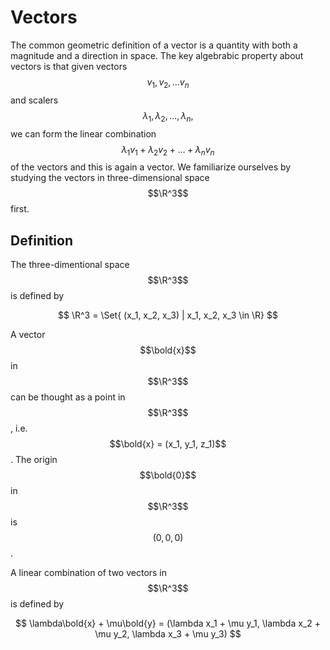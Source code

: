 # Vectors

The common geometric definition of a vector is a quantity with both a magnitude and a direction in space. The key algebrabic property about vectors is that given vectors $$v_1, v_2, ... v_n$$ and scalers $$\lambda_1, \lambda_2, ..., \lambda_n,$$ we can form the linear combination $$\lambda_1v_1 + \lambda_2v_2 + ... + \lambda_nv_n$$ of the vectors and this is again a vector. We familiarize ourselves by studying the vectors in three-dimensional space $$\R^3$$ first.

## Definition

The three-dimentional space $$\R^3$$ is defined by

$$
\R^3 = \Set{ (x_1, x_2, x_3) | x_1, x_2, x_3 \in \R}
$$

A vector $$\bold{x}$$ in $$\R^3$$ can be thought as a point in $$\R^3$$, i.e. $$\bold{x} = (x_1, y_1, z_1)$$. The origin $$\bold{0}$$ in $$\R^3$$ is $$(0, 0, 0)$$.

A linear combination of two vectors in $$\R^3$$ is defined by

$$
\lambda\bold{x} + \mu\bold{y} = (\lambda x_1 + \mu y_1, \lambda x_2 + \mu y_2, \lambda x_3 + \mu y_3)
$$
